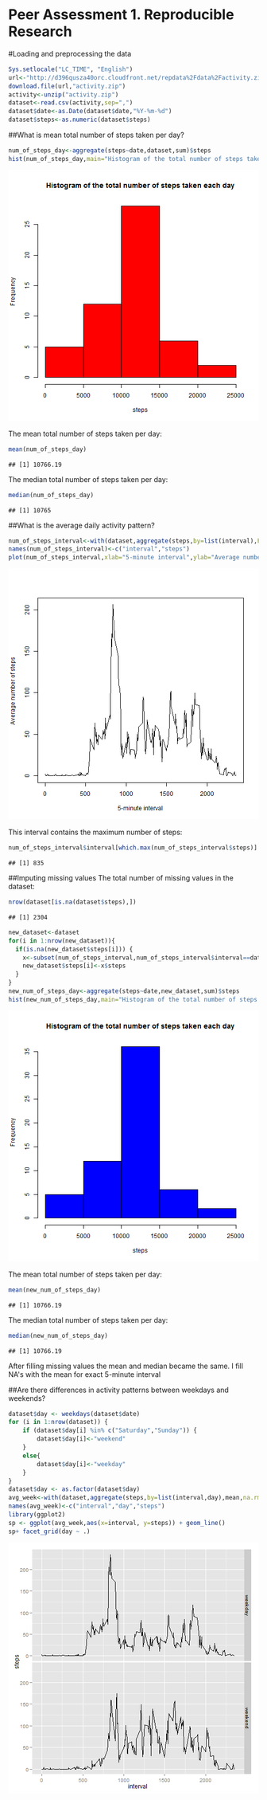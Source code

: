 Peer Assessment 1. Reproducible Research
========================================
#Loading and preprocessing the data

```r
Sys.setlocale("LC_TIME", "English")
url<-"http://d396qusza40orc.cloudfront.net/repdata%2Fdata%2Factivity.zip"
download.file(url,"activity.zip")
activity<-unzip("activity.zip")
dataset<-read.csv(activity,sep=",")
dataset$date<-as.Date(dataset$date,"%Y-%m-%d")
dataset$steps<-as.numeric(dataset$steps)
```
##What is mean total number of steps taken per day?

```r
num_of_steps_day<-aggregate(steps~date,dataset,sum)$steps
hist(num_of_steps_day,main="Histogram of the total number of steps taken each day",xlab="steps",col="red")
```

![plot of chunk unnamed-chunk-2](figure/unnamed-chunk-2-1.png) 

The mean total number of steps taken per day:

```r
mean(num_of_steps_day)
```

```
## [1] 10766.19
```
The median total number of steps taken per day:

```r
median(num_of_steps_day)
```

```
## [1] 10765
```
##What is the average daily activity pattern?

```r
num_of_steps_interval<-with(dataset,aggregate(steps,by=list(interval),FUN=mean,na.rm = TRUE))
names(num_of_steps_interval)<-c("interval","steps")
plot(num_of_steps_interval,xlab="5-minute interval",ylab="Average number of steps ", type="l")
```

![plot of chunk unnamed-chunk-5](figure/unnamed-chunk-5-1.png) 

This interval contains the maximum number of steps:

```r
num_of_steps_interval$interval[which.max(num_of_steps_interval$steps)]
```

```
## [1] 835
```
##Imputing missing values
The total number of missing values in the dataset:

```r
nrow(dataset[is.na(dataset$steps),])
```

```
## [1] 2304
```

```r
new_dataset<-dataset
for(i in 1:nrow(new_dataset)){
  if(is.na(new_dataset$steps[i])) {
    x<-subset(num_of_steps_interval,num_of_steps_interval$interval==dataset$interval[i])
    new_dataset$steps[i]<-x$steps
  }
}
new_num_of_steps_day<-aggregate(steps~date,new_dataset,sum)$steps
hist(new_num_of_steps_day,main="Histogram of the total number of steps taken each day",xlab="steps",col="blue")
```

![plot of chunk unnamed-chunk-8](figure/unnamed-chunk-8-1.png) 

The mean total number of steps taken per day:

```r
mean(new_num_of_steps_day)
```

```
## [1] 10766.19
```
The median total number of steps taken per day:

```r
median(new_num_of_steps_day)
```

```
## [1] 10766.19
```
After filling missing values the mean and median became the same. I fill NA's with the mean for exact 5-minute interval

##Are there differences in activity patterns between weekdays and weekends?

```r
dataset$day <- weekdays(dataset$date)                            
for (i in 1:nrow(dataset)) {                                       
    if (dataset$day[i] %in% c("Saturday","Sunday")) {             
        dataset$day[i]<-"weekend"                                 
    }
    else{
        dataset$day[i]<-"weekday"                                 
    }
}
dataset$day <- as.factor(dataset$day) 
avg_week<-with(dataset,aggregate(steps,by=list(interval,day),mean,na.rm = TRUE))
names(avg_week)<-c("interval","day","steps")
library(ggplot2)
sp <- ggplot(avg_week,aes(x=interval, y=steps)) + geom_line()
sp+ facet_grid(day ~ .)
```

![plot of chunk unnamed-chunk-11](figure/unnamed-chunk-11-1.png) 
